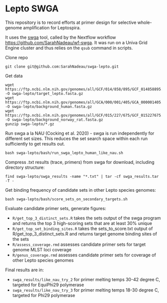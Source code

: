# Lepto SWGA

This repository is to record efforts at primer design for selective whole-genome amplification for Leptospira.

It uses the [swga](https://github.com/eclarke/swga) tool, called by the Nextflow workflow https://github.com/SarahNadeau/wf-swga.
It was run on a Univa Grid Engine cluster and thus relies on the `qsub` command in scripts.

Clone repo
```
git clone git@github.com:SarahNadeau/swga-lepto.git
```

Get data
```
wget https://ftp.ncbi.nlm.nih.gov/genomes/all/GCF/014/858/895/GCF_014858895.1_ASM1485889v1/GCF_014858895.1_ASM1485889v1_genomic.fna.gz -O swga-lepto/target_lepto.fasta.gz
wget https://ftp.ncbi.nlm.nih.gov/genomes/all/GCA/000/001/405/GCA_000001405.29_GRCh38.p14/GCA_000001405.29_GRCh38.p14_genomic.fna.gz -O swga-lepto/background_human.fasta.gz
wget https://ftp.ncbi.nlm.nih.gov/genomes/all/GCF/015/227/675/GCF_015227675.2_mRatBN7.2/GCF_015227675.2_mRatBN7.2_genomic.fna.gz -O swga-lepto/background_norway_rat.fasta.gz
gunzip swga-lepto/*.gz
```

Run swga a la NAU (Cocking et al. 2020) - swga is run independently for different set sizes. 
This reduces the set search space within each run sufficiently to get results out.
```
bash swga-lepto/bash/run_swga_lepto_human_like_nau.sh
```

Compress .txt results (trace, primers) from swga for download, including directory structure: 
```
find swga-lepto/swga_results -name "*.txt" | tar -cf swga_results.tar -T -
```

Get binding frequency of candidate sets in other Lepto species genomes:
```
bash swga-lepto/bash/score_sets_on_secondary_targets.sh
```
Evaluate candidate primer sets, generate figures:
* `R/get_top_3_distinct_sets.R` takes the sets output of the swga program and returns the top 3 high-scoring sets that are at least 30% unique
* `R/get_top_set_binding_sites.R` takes the sets_to_score.txt output of R/get_top_3_distinct_sets.R and returns target genome binding sites of the sets
* `R/assess_coverage.rmd` assesses candidate primer sets for target genome MLST loci coverage
* `R/genus_coverage.rmd` assesses candidate primer sets for coverage of other Lepto species genomes

Final results are in:
* `swga_results/like_nau_try_2` for primer melting temps 30-42 degree C, targeted for EquiPhi29 polymerase
* `swga_results/like_nau_try_3` for primer melting temps 18-30 degree C, targeted for Phi29 polymerase
